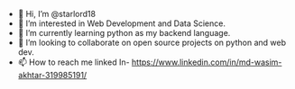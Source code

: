 - 👋 Hi, I’m @starlord18
- 👀 I’m interested in Web Development and Data Science.
- 🌱 I’m currently learning python as my backend language.
- 💞️ I’m looking to collaborate on open source projects on python and web dev.
- 📫 How to reach me linked In- https://www.linkedin.com/in/md-wasim-akhtar-319985191/

<!---
starlord18/starlord18 is a ✨ special ✨ repository because its `README.md` (this file) appears on your GitHub profile.
You can click the Preview link to take a look at your changes.
--->
